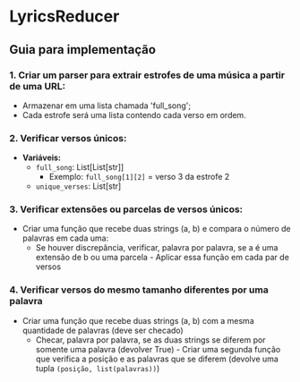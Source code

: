 # LyricsReducer

## Guia para implementação

### 1. Criar um parser para extrair estrofes de uma música a partir de uma URL:
   - Armazenar em uma lista chamada 'full_song';
   - Cada estrofe será uma lista contendo cada verso em ordem.

### 2. Verificar versos únicos:
   + **Variáveis:**
     - `full_song`: List[List[str]]
         - Exemplo: `full_song[1][2]` = verso 3 da estrofe 2
     - `unique_verses`: List[str]

### 3. Verificar extensões ou parcelas de versos únicos:
   - Criar uma função que recebe duas strings (a, b) e compara o número de palavras em cada uma:
       - Se houver discrepância, verificar, palavra por palavra, se a é uma extensão de b ou uma parcela
    - Aplicar essa função em cada par de versos

### 4. Verificar versos do mesmo tamanho diferentes por uma palavra
   - Criar uma função que recebe duas strings (a, b) com a mesma quantidade de palavras (deve ser checado)
       - Checar, palavra por palavra, se as duas strings se diferem por somente uma palavra (devolver True)
    - Criar uma segunda função que verifica a posição e as palavras que se diferem (devolve uma tupla `(posição, list(palavras))`)
